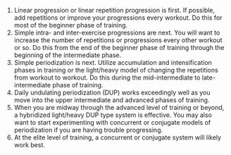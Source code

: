 1. Linear progression or linear repetition progression is first. If possible,
add repetitions or improve your progressions every workout. Do this for
most of the beginner phase of training.
2. Simple intra- and inter-exercise progressions are next. You will want to
increase the number of repetitions or progressions every other workout or
so. Do this from the end of the beginner phase of training through the
beginning of the intermediate phase.
3. Simple periodization is next. Utilize accumulation and intensification
phases in training or the light/heavy model of changing the repetitions from
workout to workout. Do this during the mid-intermediate to late-
intermediate phase of training.
4. Daily undulating periodization (DUP) works exceedingly well as you
move into the upper intermediate and advanced phases of training.
5. When you are midway through the advanced level of training or beyond,
a hybridized light/heavy DUP type system is effective. You may also want
to start experimenting with concurrent or conjugate models of periodization
if you are having trouble progressing.
6. At the elite level of training, a concurrent or conjugate system will likely
work best.
